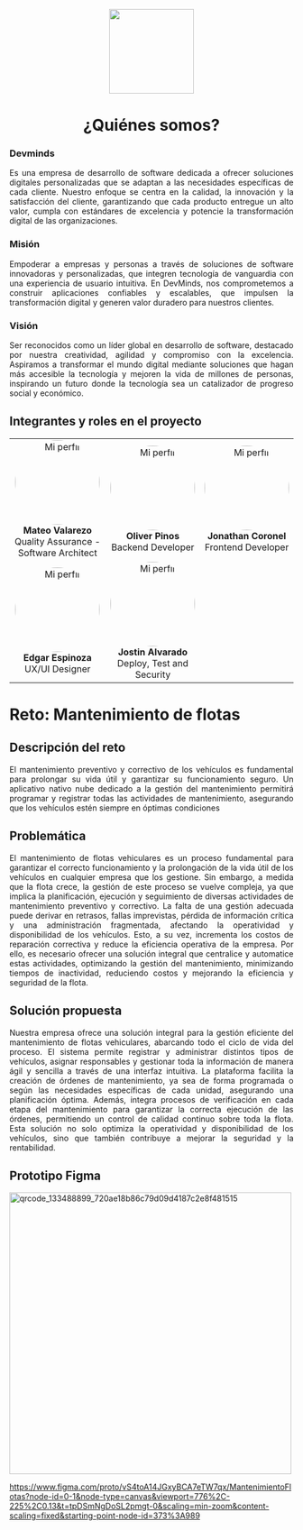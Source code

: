 <p align='center'>
  <img src='https://github.com/user-attachments/assets/899a06d7-01dd-4f33-b0cf-48b36b632b6f' height="150">
</p>

<h1 align="center"> ¿Quiénes somos? </center></h1>

### Devminds

<p align="justify">
  Es una empresa de desarrollo de software dedicada a ofrecer soluciones digitales personalizadas que se adaptan a las necesidades específicas de cada cliente. Nuestro   enfoque se centra en la calidad, la innovación y la satisfacción del cliente, garantizando que cada producto entregue un alto valor, cumpla con estándares de excelencia y potencie la transformación digital de las organizaciones.
</p>

### Misión

<p align="justify">
Empoderar a empresas y personas a través de soluciones de software innovadoras y personalizadas, que integren tecnología de vanguardia con una experiencia de usuario intuitiva. En DevMinds, nos comprometemos a construir aplicaciones confiables y escalables, que impulsen la transformación digital y generen valor duradero para nuestros clientes.
</p>

### Visión 

<p align="justify">
Ser reconocidos como un líder global en desarrollo de software, destacado por nuestra creatividad, agilidad y compromiso con la excelencia. Aspiramos a transformar el mundo digital mediante soluciones que hagan más accesible la tecnología y mejoren la vida de millones de personas, inspirando un futuro donde la tecnología sea un catalizador de progreso social y económico.
</p>

<h2>Integrantes y roles en el proyecto</h2>
  
<table>
  <tr>
    <td align="center">
      <img src="https://github.com/user-attachments/assets/95ef95e5-554c-40e5-8509-edd714001767" alt="Mi perfil" width="150" height="150" style="border-radius: 50%;">
      <br>
      <b>Mateo Valarezo</b><br>Quality Assurance - Software Architect
    </td>
    <td align="center">
      <img src="https://github.com/user-attachments/assets/884582ef-837e-4e09-b5a7-0de433c65965" alt="Mi perfil" width="150" height="150" style="border-radius: 50%;">
      <br>
      <b>Oliver Pinos</b><br>Backend Developer
    </td>
    <td align="center">
      <img src="https://github.com/user-attachments/assets/09e7219f-f622-4e56-b860-491e993a86c4" alt="Mi perfil" width="150" height="150" style="border-radius: 50%;">
      <br>
      <b>Jonathan Coronel</b><br>Frontend Developer
    </td>
  </tr>
  <tr>
    <td align="center">
      <img src="https://github.com/user-attachments/assets/2af89376-09cf-40ea-ab20-88901ad95402" alt="Mi perfil" width="150" height="150" style="border-radius: 50%;">
      <br>
      <b>Edgar Espinoza</b><br>UX/UI Designer
    </td>
    <td align="center">
      <img src="https://github.com/user-attachments/assets/db83e727-8442-4215-a5dd-457c879ed155" alt="Mi perfil" width="150" height="150" style="border-radius: 50%;">
      <br>
      <b>Jostin Alvarado</b><br>Deploy, Test and Security
    </td>
    <td align="center">
      <!-- Columna vacía, si no tienes más miembros -->
    </td>
  </tr>
</table>

<h1>Reto: Mantenimiento de flotas</h1>

## Descripción del reto

<p align="justify">
El mantenimiento preventivo y correctivo de los vehículos es fundamental para prolongar su vida útil y garantizar su funcionamiento seguro. Un aplicativo nativo nube dedicado a la gestión del mantenimiento permitirá programar y registrar todas las actividades de mantenimiento, asegurando que los vehículos estén siempre en óptimas condiciones
</p>

## Problemática

<p align="justify">
El mantenimiento de flotas vehiculares es un proceso fundamental para garantizar el correcto funcionamiento y la prolongación de la vida útil de los vehículos en cualquier empresa que los gestione. Sin embargo, a medida que la flota crece, la gestión de este proceso se vuelve compleja, ya que implica la planificación, ejecución y seguimiento de diversas actividades de mantenimiento preventivo y correctivo. La falta de una gestión adecuada puede derivar en retrasos, fallas imprevistas, pérdida de información crítica y una administración fragmentada, afectando la operatividad y disponibilidad de los vehículos. Esto, a su vez, incrementa los costos de reparación correctiva y reduce la eficiencia operativa de la empresa. Por ello, es necesario ofrecer una solución integral que centralice y automatice estas actividades, optimizando la gestión del mantenimiento, minimizando tiempos de inactividad, reduciendo costos y mejorando la eficiencia y seguridad de la flota.
</p>

## Solución propuesta

<p align="justify">
Nuestra empresa ofrece una solución integral para la gestión eficiente del mantenimiento de flotas vehiculares, abarcando todo el ciclo de vida del proceso. El sistema permite registrar y administrar distintos tipos de vehículos, asignar responsables y gestionar toda la información de manera ágil y sencilla a través de una interfaz intuitiva. La plataforma facilita la creación de órdenes de mantenimiento, ya sea de forma programada o según las necesidades específicas de cada unidad, asegurando una planificación óptima. Además, integra procesos de verificación en cada etapa del mantenimiento para garantizar la correcta ejecución de las órdenes, permitiendo un control de calidad continuo sobre toda la flota. Esta solución no solo optimiza la operatividad y disponibilidad de los vehículos, sino que también contribuye a mejorar la seguridad y la rentabilidad.
</p>

## Prototipo Figma

<img src="https://github.com/user-attachments/assets/14e7ed03-1537-4cf7-aec2-77aead87f634" alt="qrcode_133488899_720ae18b86c79d09d4187c2e8f481515" width="500"/>

https://www.figma.com/proto/vS4toA14JGxyBCA7eTW7qx/MantenimientoFlotas?node-id=0-1&node-type=canvas&viewport=776%2C-225%2C0.13&t=tpDSmNgDoSL2pmgt-0&scaling=min-zoom&content-scaling=fixed&starting-point-node-id=373%3A989
